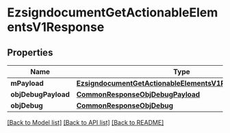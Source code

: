 # EzsigndocumentGetActionableElementsV1Response

## Properties
Name | Type | Description | Notes
------------ | ------------- | ------------- | -------------
**mPayload** | [**EzsigndocumentGetActionableElementsV1ResponseMPayload**](EzsigndocumentGetActionableElementsV1ResponseMPayload.md) |  | 
**objDebugPayload** | [**CommonResponseObjDebugPayload**](CommonResponseObjDebugPayload.md) |  | [optional] 
**objDebug** | [**CommonResponseObjDebug**](CommonResponseObjDebug.md) |  | [optional] 

[[Back to Model list]](../README.md#documentation-for-models) [[Back to API list]](../README.md#documentation-for-api-endpoints) [[Back to README]](../README.md)


